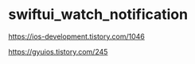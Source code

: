 # swiftui_watch_notification

https://ios-development.tistory.com/1046

https://gyuios.tistory.com/245
